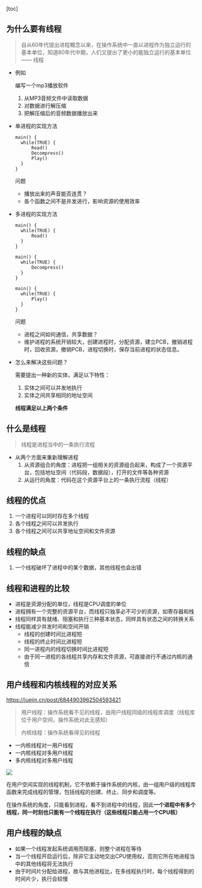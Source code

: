 [toc]  

## 为什么要有线程

>自从60年代提出进程概念以来，在操作系统中一直以进程作为独立运行的基本单位，知道80年代中期，人们又提出了更小的能独立运行的基本单位 —— 线程

- 例如

  编写一个mp3播放软件

  1. 从MP3音频文件中读取数据
  2. 对数据进行解压缩
  3. 把解压缩后的音频数据播放出来

- 单进程的实现方法

  ```
  main() {
  	while(TRUE) {
  		Read()
  		Decompress()
  		Play()
  	}
  }
  ```

  问题

  - 播放出来的声音能否连贯？
  - 各个函数之间不是并发进行，影响资源的使用效率

- 多进程的实现方法

  ```
  main() {
  	while(TRUE) {
  		Read()
  	}
  }
  ```

  ```
  main() {
  	while(TRUE) {
  		Decompress()
  	}
  }
  ```

  ```
  main() {
  	while(TRUE) {
  		Play()
  	}
  }
  ```

  问题

  - 进程之间如何通信，共享数据？
  - 维护进程的系统开销较大，创建进程时，分配资源，建立PCB，撤销进程时，回收资源，撤销PCB，进程切换时，保存当前进程的状态信息。

- 怎么来解决这些问题？

  需要提出一种新的实体，满足以下特性：

  1. 实体之间可以并发地执行
  2. 实体之间共享相同的地址空间

  **线程满足以上两个条件**

## 什么是线程

> 线程是进程当中的一条执行流程

- 从两个方面来重新理解进程
  1. 从资源组合的角度：进程把一组相关的资源组合起来，构成了一个资源平台，包括地址空间（代码段，数据段），打开的文件等各种资源
  2. 从运行的角度：代码在这个资源平台上的一条执行流程（线程）

## 线程的优点

1. 一个进程可以同时存在多个线程
2. 各个线程之间可以并发执行
3. 各个线程之间可以共享地址空间和文件资源

## 线程的缺点

1. 一个线程破坏了进程中的某个数据，其他线程也会出错

## 线程和进程的比较

- 进程是资源分配的单位，线程是CPU调度的单位
- 进程拥有一个完整的资源平台，而线程只独享必不可少的资源，如寄存器和栈
- 线程同样具有就绪、阻塞和执行三种基本状态，同样具有状态之间的转换关系
- 线程能减少并发时间和空间开销
  - 线程的创建时间比进程短
  - 线程的终止时间比进程短
  - 同一进程内的线程切换时间比进程短
  - 由于同一进程的各线程共享内存和文件资源，可直接进行不通过内核的通信

## 用户线程和内核线程的对应关系

 https://juejin.cn/post/6844903962504593421

> 用户线程：操作系统看不见的线程，由用户线程同级的线程库调度（线程库位于用户空间，操作系统对此无感知）
>
> 内核线程：操作系统看得见的线程

- 一内核线程对一用户线程
- 一内核线程对多用户线程
- 多内核线程对多用户线程

![](https://gimg2.baidu.com/image_search/src=http%3A%2F%2Fupload-images.jianshu.io%2Fupload_images%2F1706906-32166fcc992479e4.png&refer=http%3A%2F%2Fupload-images.jianshu.io&app=2002&size=f9999,10000&q=a80&n=0&g=0n&fmt=jpeg?sec=1636643343&t=8f4eee927f0a99d3ed944eeb9736c7a7)

在用户空间实现的线程机制，它不依赖于操作系统的内核，由一组用户级的线程库函数来完成线程的管理，包括线程的创建、终止、同步和调度等。

在操作系统的角度，只能看到进程，看不到进程中的线程，因此**一个进程中有多个线程，同一时刻也只能有一个线程在执行（这些线程只能占用一个CPU核）**

## 用户线程的缺点

- 如果一个线程发起系统调用而阻塞，则整个进程在等待
- 当一个线程开启运行后，除非它主动地交出CPU使用权，否则它所在地进程当中的其他线程将无法执行
- 由于时间片分配给进程，故与其他进程比，在多线程执行时，每个线程得到的时间片少，执行会较慢